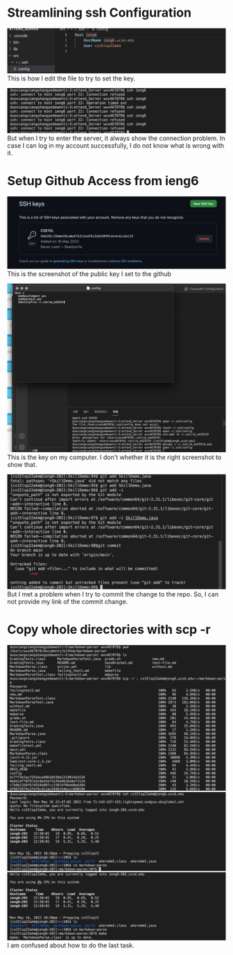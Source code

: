 # Streamlining ssh Configuration

![image](1-1.png)
This is how I edit the file to try to set the key.

![image](2.png)
But when I try to enter the server, it always show the connection problem. In case I can log in my account successfully, I do not know what is wrong with it.


# Setup Github Access from ieng6
![image](3.png)
This is the screenshot of the public key I set to the github

![image](4.png)
This is the key on my computer. I don't whether it is the right screenshot to show that.

![image](5.png)
But I met a problem when I try to commit the change to the repo. So, I can not provide my link of the commit change.


# Copy whole directories with scp -r
![image](6.png)
![image](7.png)
![image](8.png)
I am confused about how to do the last task.